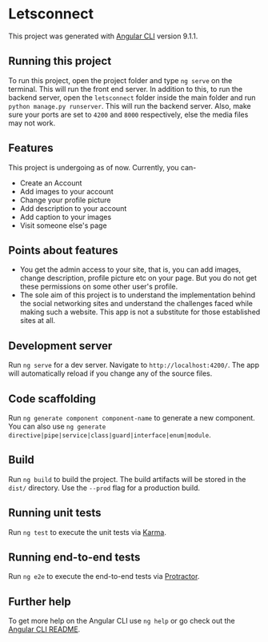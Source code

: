 # Letsconnect

This project was generated with [Angular CLI](https://github.com/angular/angular-cli) version 9.1.1.

## Running this project
To run this project, open the project folder and type `ng serve` on the terminal. This will run the front end server. In addition to this, to run the backend server, open the `letsconnect` folder inside the main folder and run `python manage.py runserver`. This will run the backend server. Also, make sure your ports are set to `4200` and `8000` respectively, else the media files may not work. 

## Features
This project is undergoing as of now. Currently, you can-
* Create an Account
* Add images to your account
* Change your profile picture
* Add description to your account
* Add caption to your images
* Visit someone else's page

## Points about features
* You get the admin access to your site, that is, you can add images, change description, profile picture etc on your page. But you do not get these permissions on some other user's profile. 
* The sole aim of this project is to understand the implementation behind the social networking sites and understand the challenges faced while making such a website. This app is not a substitute for those established sites at all.

## Development server

Run `ng serve` for a dev server. Navigate to `http://localhost:4200/`. The app will automatically reload if you change any of the source files.

## Code scaffolding

Run `ng generate component component-name` to generate a new component. You can also use `ng generate directive|pipe|service|class|guard|interface|enum|module`.

## Build

Run `ng build` to build the project. The build artifacts will be stored in the `dist/` directory. Use the `--prod` flag for a production build.

## Running unit tests

Run `ng test` to execute the unit tests via [Karma](https://karma-runner.github.io).

## Running end-to-end tests

Run `ng e2e` to execute the end-to-end tests via [Protractor](http://www.protractortest.org/).

## Further help

To get more help on the Angular CLI use `ng help` or go check out the [Angular CLI README](https://github.com/angular/angular-cli/blob/master/README.md).
